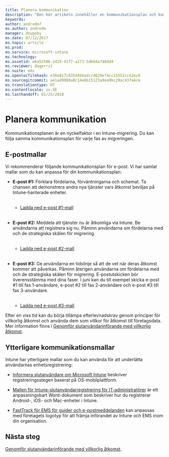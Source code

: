 ```yaml
---
title: Planera kommunikation
description: "Den här artikeln innehåller en kommunikationsplan och kommunikationsstrategi för migreringen."
keywords: 
author: andredm7
ms.author: andredm
manager: dougeby
ms.date: 07/12/2017
ms.topic: article
ms.prod: 
ms.service: microsoft-intune
ms.technology: 
ms.assetid: e6a52506-2d29-41f7-a171-5d684a740dd4
ms.reviewer: dagerrit
ms.suite: ems
ms.openlocfilehash: e36e917c035d4bbadccd629ef4cc21552cc62ec6
ms.sourcegitcommit: a41ad9988a8c14e6b15123a9ea9bc29ac437a4ce
ms.translationtype: HT
ms.contentlocale: sv-SE
ms.lasthandoff: 01/25/2018
---
```

# <a name="plan-communications"></a>Planera kommunikation

Kommunikationsplanen är en nyckelfaktor i en Intune-migrering. Du kan följa samma kommunikationsplan för varje fas av migreringen.

## <a name="email-templates"></a>E-postmallar

Vi rekommenderar följande kommunikationsplan för e-post. Vi har samlat mallar som du kan anpassa för din kommunikationsplan:

-   **E-post \#1:** Förklara fördelarna, förväntningarna och schemat. Ta chansen att demonstrera andra nya tjänster vars åtkomst beviljas på Intune-hanterade enheter.<br/><br/>


    -   [Ladda ned e-post \#1-mall](https://gallery.technet.microsoft.com/Intune-migration-guide-end-e3209b35)
<br></br>

-   **E-post \#2:** Meddela att tjänster nu är åtkomliga via Intune. Be användarna att registrera sig nu. Påminn användarna om fördelarna med och de strategiska skälen för migrering.<br/><br/>


    -   [Ladda ned e-post \#2-mall](https://gallery.technet.microsoft.com/Intune-migration-guide-end-a9d25eb5)
<br></br>

-   **E-post \#3:** Ge användarna en tidslinje så att de vet när deras åtkomst kommer att påverkas. Påminn återigen användarna om fördelarna med och de strategiska skälen för migrering. E-postutskicken bör överensstämma med dina faser. I juni kan du till exempel skicka e-post \#1 till fas 1-användare, e-post \#2 till fas 2-användare och e-post \#3 till fas 3-användare.<br/><br/>

    -   [Ladda ned e-post \#3-mall](https://gallery.technet.microsoft.com/Intune-migration-guide-end-831521b5)

Efter en viss tid kan du börja tillämpa efterlevnadskrav genom principer för villkorlig åtkomst och använda dem som villkor för åtkomst till företagsdata. Mer information finns i [Genomför slutanvändarinförande med villkorlig åtkomst](migration-guide-drive-adoption.md).

## <a name="additional-communication-templates"></a>Ytterligare kommunikationsmallar

Intune har ytterligare mallar som du kan använda för att underlätta användarnas enhetsregistrering:

-   [Informera slutanvändare om Microsoft Intune](end-user-educate.md) beskriver registreringsstegen baserat på OS-mobilplattform.

-   [Mallen för Intune-slutanvändarregistrering för IT-administratörer](https://gallery.technet.microsoft.com/End-user-Intune-enrollment-55dfd64a) är ett anpassningsbart Word-dokument som beskriver hur du registrerar Android-, iOS- och Mac-enheter i Intune.

-   [FastTrack för EMS för guider och e-postmeddelanden](https://gallery.technet.microsoft.com/FastTrack-for-EMS-How-To-f170da4c) kan anpassas med företagets logotyp för att främja införandet av Intune och EMS inom din organisation.

## <a name="next-steps"></a>Nästa steg

[Genomför slutanvändarinförande med villkorlig åtkomst](migration-guide-drive-adoption.md).
